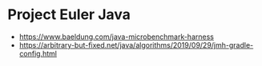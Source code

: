 # Project Euler Java

- https://www.baeldung.com/java-microbenchmark-harness
- https://arbitrary-but-fixed.net/java/algorithms/2019/09/29/jmh-gradle-config.html